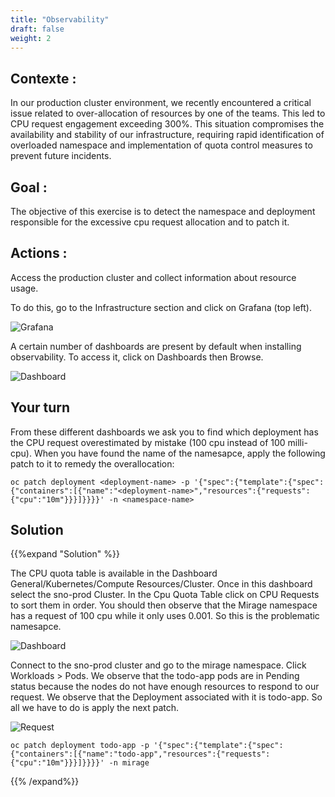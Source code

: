 ```yaml
---
title: "Observability"
draft: false
weight: 2
---
```



## Contexte :

In our production cluster environment, we recently encountered a critical issue related to over-allocation of resources by one of the teams. This led to CPU request engagement exceeding 300%. This situation compromises the availability and stability of our infrastructure, requiring rapid identification of overloaded namespace and implementation of quota control measures to prevent future incidents.

## Goal :

The objective of this exercise is to detect the namespace and deployment responsible for the excessive cpu request allocation and to patch it.

## Actions :

Access the production cluster and collect information about resource usage.

To do this, go to the Infrastructure section and click on Grafana (top left).

![Grafana](/OPP-2023-lab-instruction.github.io/images/grafana-access.png)

A certain number of dashboards are present by default when installing observability. To access it, click on Dashboards then Browse.

![Dashboard](/OPP-2023-lab-instruction.github.io/images/browse-dashboard.png)

## Your turn 

From these different dashboards we ask you to find which deployment has the CPU request overestimated by mistake (100 cpu instead of 100 milli-cpu). When you have found the name of the namesapce, apply the following patch to it to remedy the overallocation:

```shell
oc patch deployment <deployment-name> -p '{"spec":{"template":{"spec":{"containers":[{"name":"<deployment-name>","resources":{"requests":{"cpu":"10m"}}}]}}}}' -n <namespace-name>
```

## Solution

{{%expand "Solution" %}}

The CPU quota table is available in the Dashboard General/Kubernetes/Compute Resources/Cluster. Once in this dashboard select the sno-prod Cluster. In the Cpu Quota Table click on CPU Requests to sort them in order. You should then observe that the Mirage namespace has a request of 100 cpu while it only uses 0.001. So this is the problematic namesapce.


![Dashboard](/OPP-2023-lab-instruction.github.io/images/tableau-cpu.png)

Connect to the sno-prod cluster and go to the mirage namespace. Click Workloads > Pods. We observe that the todo-app pods are in Pending status because the nodes do not have enough resources to respond to our request. We observe that the Deployment associated with it is todo-app. So all we have to do is apply the next patch.

![Request](/OPP-2023-lab-instruction.github.io/images/resource-request.png)

```shell
oc patch deployment todo-app -p '{"spec":{"template":{"spec":{"containers":[{"name":"todo-app","resources":{"requests":{"cpu":"10m"}}}]}}}}' -n mirage
```

{{% /expand%}}












